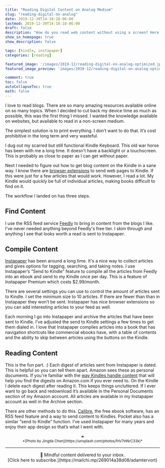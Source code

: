 ```yaml
---
title: "Reading Digital Content on Analog Medium"
slug: "reading-digital-on-analog"
date: 2019-12-30T14:18:18-06:00
lastmod: 2019-12-30T14:18:18-06:00
draft: false
description: "How do you read web content without using a screen? Here's the solution I came up with."
show_in_homepage: true
show_description: false

tags: [kindle, instapaper]
categories: [reading]

featured_image: '/images/2019-12/reading-digital-on-analog-optimized.jpg' # 1100 px width
featured_image_preview: 'images/2019-12/reading-digital-on-analog-optimized.jpg' # 560x170 px for preview image

comment: true
toc: false
autoCollapseToc: true
math: false
---
```

I love to read blogs. There are so many amazing resources available online on so many topics. When I decided to cut back my device time as much as possible, this was the first thing I missed. I wanted the knowledge available on websites, but available to read in a non-screen medium.
<!--more-->

The simplest solution is to print everything. I don’t want to do that. It’s cost prohibitive in the long term and very wasteful.

I dug out my scarred but still functional Kindle Keyboard. This old war horse has been with me a long time. It doesn’t have a backlight or a touchscreen. This is probably as close to paper as I can get without paper. 

Next I needed to figure out how to get blog content on the Kindle in a sane way. I know there are [browser extensions](https://www.amazon.com/gp/sendtokindle/) to send web pages to Kindle. If this were just for a few articles that would work. However, I read a lot. My Kindle would quickly be full of individual articles, making books difficult to find on it.

The workflow I landed on has three steps.

## Find Content

I use the RSS feed service [Feedly](https://feedly.com/) to bring in content from the blogs I like. I've never needed anything beyond Feedly's free tier. I skim through and anything I see that looks worth a read is sent to Instapaper. 

## Compile Content

[Instapaper](https://www.instapaper.com/) has been around a long time. It's a nice way to collect articles and gives options for tagging, searching, and taking notes. I use Instapaper’s “Send to Kindle” feature to compile all the articles from Feedly into an ebook and send to my Kindle once per day. This is a feature of Instapaper Premium which costs $2.99/month.

There are several settings you can use to control the amount of articles sent to Kindle. I set the minimum size to 10 articles. If there are fewer than than in Instapaper they won’t be sent. Instapaper has nice browser extensions so you can add interesting articles to your feed as well. 

Each morning I go into Instapaper and archive the articles that have been sent to Kindle. I’ve adjusted the send to Kindle settings a few times to get them dialed in. I love that Instapaper compiles articles into a book that has navigation shortcuts like commercial ebooks have, with a table of contents and the ability to skip between articles using the buttons on the Kindle.

## Reading Content

This is the fun part. :) Each digest of articles sent from Instapaper is dated. This is helpful so you can tell them apart. Amazon sees these as personal documents. If you're familiar with the [way Kindles handle content](https://www.amazon.com/gp/help/customer/display.html?nodeId=200767340) that will help you find the digests on Amazon.com if you ever need to. On the Kindle I delete each digest after reading it. This keeps things uncluttered. If I ever want to go back and redownload it’s available in the Personal Documents section of my Amazon account. All articles are available in my Instapaper account as well in the Archive section.

There are other methods to do this. [Calibre](https://calibre-ebook.com/), the free ebook software, has an RSS feed feature and a way to send content to Kindles. Pocket also has a similar “send to Kindle” function. I’ve used Instapaper for many years and enjoy their app design so that’s what I went with.

<center>❧</center>
<center><small> *[Photo by Jingda Chen](https://unsplash.com/photos/fnV7HNrC33k)* </small>

---
<center>
📨 Mindful content delivered to your inbox. <br>[Click here to subscribe.](https://mailchi.mp/269014a38d08/adamtervort)</center>